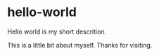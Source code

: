 # hello-world
Hello world is my short descrition.

This is a little bit about myself. Thanks for visiting.
